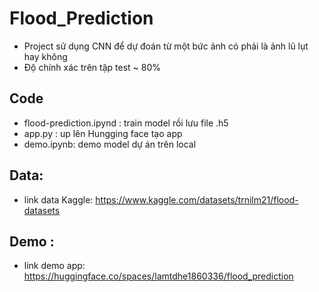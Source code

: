 # Flood_Prediction
- Project sử dụng CNN để dự đoán từ một bức ảnh có phải là ảnh lũ lụt hay không
- Độ chính xác trên tập test ~ 80%
 ## Code 
   - flood-prediction.ipynd : train model rồi lưu file .h5
   - app.py : up lên Hungging face tạo app
   - demo.ipynb: demo model dự án trên local
 ## Data: 
   - link data Kaggle: https://www.kaggle.com/datasets/trnilm21/flood-datasets
 ## Demo : 
   - link demo app: https://huggingface.co/spaces/lamtdhe1860336/flood_prediction

